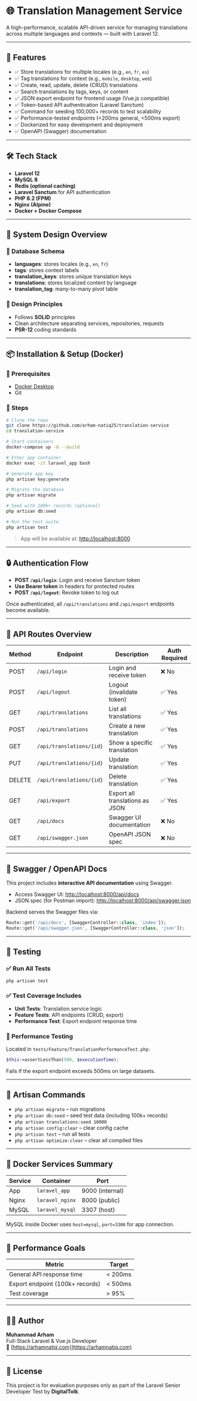 # 🌐 Translation Management Service

A high-performance, scalable API-driven service for managing translations across multiple languages and contexts — built with Laravel 12.

---

## 🚀 Features

- ✅ Store translations for multiple locales (e.g., `en`, `fr`, `es`)
- ✅ Tag translations for context (e.g., `mobile`, `desktop`, `web`)
- ✅ Create, read, update, delete (CRUD) translations
- ✅ Search translations by tags, keys, or content
- ✅ JSON export endpoint for frontend usage (Vue.js compatible)
- ✅ Token-based API authentication (Laravel Sanctum)
- ✅ Command for seeding 100,000+ records to test scalability
- ✅ Performance-tested endpoints (<200ms general, <500ms export)
- ✅ Dockerized for easy development and deployment
- ✅ OpenAPI (Swagger) documentation

---

## 🛠️ Tech Stack

- **Laravel 12**
- **MySQL 8**
- **Redis (optional caching)**
- **Laravel Sanctum** for API authentication
- **PHP 8.2 (FPM)**
- **Nginx (Alpine)**
- **Docker + Docker Compose**

---

## 🧩 System Design Overview

### 📄 Database Schema

- **languages**: stores locales (e.g., `en`, `fr`)
- **tags**: stores context labels
- **translation_keys**: stores unique translation keys
- **translations**: stores localized content by language
- **translation_tag**: many-to-many pivot table

### 🧠 Design Principles

- Follows **SOLID** principles
- Clean architecture separating services, repositories, requests
- **PSR-12** coding standards

---

## 📦 Installation & Setup (Docker)

### 🔧 Prerequisites

- [Docker Desktop](https://www.docker.com/products/docker-desktop)
- Git

### 🧱 Steps

```bash
# Clone the repo
git clone https://github.com/arham-natiq25/translation-service
cd translation-service

# Start containers
docker-compose up -d --build

# Enter app container
docker exec -it laravel_app bash

# Generate app key
php artisan key:generate

# Migrate the database
php artisan migrate

# Seed with 100k+ records (optional)
php artisan db:seed

# Run the test suite
php artisan test
```

> App will be available at: [http://localhost:8000](http://localhost:8000)

---

## 🔒 Authentication Flow

- **POST `/api/login`**: Login and receive Sanctum token  
- **Use Bearer token** in headers for protected routes  
- **POST `/api/logout`**: Revoke token to log out  

Once authenticated, all `/api/translations` and `/api/export` endpoints become available.

---

## 📡 API Routes Overview

| Method | Endpoint                  | Description                          | Auth Required |
|--------|---------------------------|--------------------------------------|---------------|
| POST   | `/api/login`              | Login and receive token              | ❌ No         |
| POST   | `/api/logout`             | Logout (invalidate token)           | ✅ Yes        |
| GET    | `/api/translations`       | List all translations                | ✅ Yes        |
| POST   | `/api/translations`       | Create a new translation             | ✅ Yes        |
| GET    | `/api/translations/{id}`  | Show a specific translation          | ✅ Yes        |
| PUT    | `/api/translations/{id}`  | Update translation                   | ✅ Yes        |
| DELETE | `/api/translations/{id}`  | Delete translation                   | ✅ Yes        |
| GET    | `/api/export`             | Export all translations as JSON      | ✅ Yes        |
| GET    | `/api/docs`               | Swagger UI documentation             | ❌ No         |
| GET    | `/api/swagger.json`       | OpenAPI JSON spec                    | ❌ No         |

---

## 🧾 Swagger / OpenAPI Docs

This project includes **interactive API documentation** using Swagger.

- Access Swagger UI: [http://localhost:8000/api/docs](http://localhost:8000/api/docs)
- JSON spec (for Postman import): [http://localhost:8000/api/swagger.json](http://localhost:8000/api/swagger.json)

Backend serves the Swagger files via:

```php
Route::get('/api/docs', [SwaggerController::class, 'index']);
Route::get('/api/swagger.json', [SwaggerController::class, 'json']);
```

---

## 🧪 Testing

### ✅ Run All Tests

```bash
php artisan test
```

### ✅ Test Coverage Includes

- **Unit Tests**: Translation service logic
- **Feature Tests**: API endpoints (CRUD, export)
- **Performance Test**: Export endpoint response time

### 🧪 Performance Testing

Located in `tests/Feature/TranslationPerformanceTest.php`:

```php
$this->assertLessThan(500, $executionTime);
```

Fails if the export endpoint exceeds 500ms on large datasets.

---

## 🧰 Artisan Commands

- `php artisan migrate` – run migrations
- `php artisan db:seed` – seed test data (including 100k+ records)
- `php artisan translations:seed 10000`
- `php artisan config:clear` – clear config cache
- `php artisan test` – run all tests
- `php artisan optimize:clear` – clear all compiled files

---

## 🐳 Docker Services Summary

| Service     | Container         | Port           |
|-------------|-------------------|----------------|
| App         | `laravel_app`     | 9000 (internal)|
| Nginx       | `laravel_nginx`   | 8000 (public)  |
| MySQL       | `laravel_mysql`   | 3307 (host)    |

MySQL inside Docker uses `host=mysql`, `port=3306` for app connection.

---

## 🎯 Performance Goals

| Metric                            | Target         |
|----------------------------------|----------------|
| General API response time        | < 200ms        |
| Export endpoint (100k+ records)  | < 500ms        |
| Test coverage                    | > 95%          |

---

## 👨‍💻 Author

**Muhammad Arham**  
Full-Stack Laravel & Vue.js Developer  
🔗 [https://arhamnatiq.com](https://arhamnatiq.com)

---

## 📝 License

This project is for evaluation purposes only as part of the Laravel Senior Developer Test by **DigitalTolk**.

